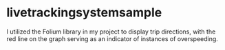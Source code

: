 # livetrackingsystemsample
I utilized the Folium library in my project to display trip directions, with the red line on the graph serving as an indicator of instances of overspeeding.

